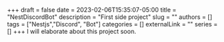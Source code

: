 +++ 
draft = false
date = 2023-02-06T15:35:07-05:00
title = "NestDiscordBot"
description = "First side project"
slug = ""
authors = []
tags = ["Nestjs","Discord", "Bot"]
categories = []
externalLink = ""
series = []
+++
I will elaborate about this project soon.

